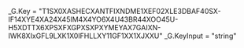 _G.Key = "T1SX0XASHECXANTFIXNDME1XEF02XLE3DBAF40SX-IF14XYE4XA24X45IM4X4YO6X4U43BR44XOO45U-H5XDTTX6XPSXFXGPXSXPXYMEYAX7GAIXN-IWK8XIxGFL9LXK1X0IFHLLXY11GF1XX1XJXXU"
_G.KeyInput = "string"
